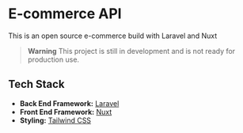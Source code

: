# E-commerce API

This is an open source e-commerce build with Laravel and Nuxt

> **Warning**
> This project is still in development and is not ready for production use.

## Tech Stack
- **Back End Framework:** [Laravel](https://laravel.com/)
- **Front End Framework:** [Nuxt](https://nuxt.com/)
- **Styling:** [Tailwind CSS](https://tailwindcss.com)
